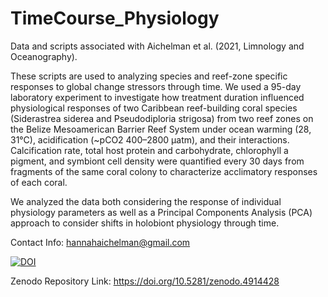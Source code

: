 # TimeCourse_Physiology
Data and scripts associated with Aichelman et al. (2021, Limnology and Oceanography). 

These scripts are used to analyzing species and reef-zone specific responses to global change stressors through time. We used a 95-day laboratory experiment to investigate how treatment duration influenced physiological responses of two Caribbean reef-building coral species (Siderastrea siderea and Pseudodiploria strigosa) from two reef zones on the Belize Mesoamerican Barrier Reef System under ocean warming (28, 31°C), acidification (~pCO2 400–2800 µatm), and their interactions. Calcification rate, total host protein and carbohydrate, chlorophyll a pigment, and symbiont cell density were quantified every 30 days from fragments of the same coral colony to characterize acclimatory responses of each coral.

We analyzed the data both considering the response of individual physiology parameters as well as a Principal Components Analysis (PCA) approach to consider shifts in holobiont physiology through time.

Contact Info: hannahaichelman@gmail.com

[![DOI](https://zenodo.org/badge/249780948.svg)](https://zenodo.org/badge/latestdoi/249780948)

Zenodo Repository Link: https://doi.org/10.5281/zenodo.4914428

